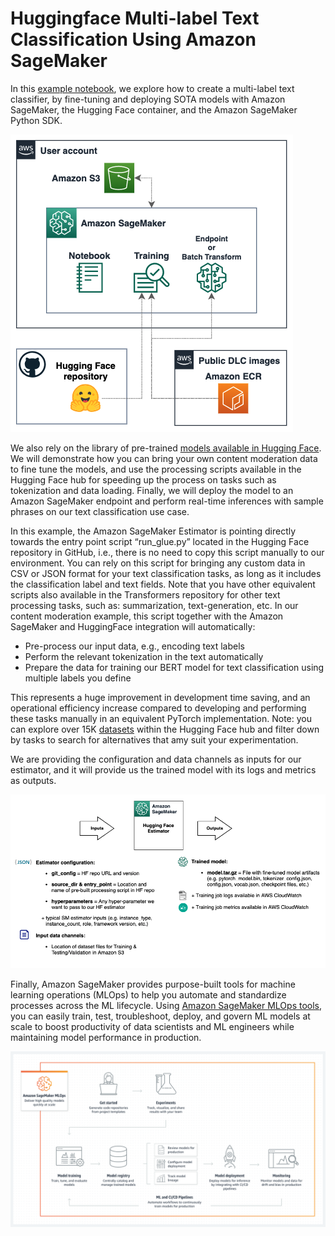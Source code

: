 # Huggingface Multi-label Text Classification Using Amazon SageMaker


In this [example notebook](./hf-sagmaker-multi-label-text-classifier.ipynb), we explore how to create a multi-label text classifier, by fine-tuning and deploying SOTA models with Amazon SageMaker, the Hugging Face container, and the Amazon SageMaker Python SDK.

![](./images/huggingface-sagemaker-architecture.png)

We also rely on the library of pre-trained [models available in Hugging Face](https://huggingface.co/models). We will demonstrate how you can bring your own content moderation data to fine tune the models, and use the processing scripts available in the Hugging Face hub for speeding up the process on tasks such as tokenization and data loading. Finally, we will deploy the model to an Amazon SageMaker endpoint and perform real-time inferences with sample phrases on our text classification use case.

In this example, the Amazon SageMaker Estimator is pointing directly towards the entry point script “run_glue.py” located in the Hugging Face repository in GitHub, i.e., there is no need to copy this script manually to our environment. You can rely on this script for bringing any custom data in CSV or JSON format for your text classification tasks, as long as it includes the classification label and text fields. Note that you have other equivalent scripts also available in the Transformers repository for other text processing tasks, such as: summarization, text-generation, etc. In our content moderation example, this script together with the Amazon SageMaker and HuggingFace integration will automatically:

* Pre-process our input data, e.g., encoding text labels
* Perform the relevant tokenization in the text automatically
* Prepare the data for training our BERT model for text classification using multiple labels you define

This represents a huge improvement in development time saving, and an operational efficiency increase compared to developing and performing these tasks manually in an equivalent PyTorch implementation. Note: you can explore over 15K [datasets](https://huggingface.co/datasets) within the Hugging Face hub and filter down by tasks to search for alternatives that amy suit your experimentation. 

We are providing the configuration and data channels as inputs for our estimator, and it will provide us the trained model with its logs and metrics as outputs.

![](./images/hf-sagemaker-input-ouput.png)

Finally, Amazon SageMaker provides purpose-built tools for machine learning operations (MLOps) to help you automate and standardize processes across the ML lifecycle. Using [Amazon SageMaker MLOps tools](https://aws.amazon.com/sagemaker/mlops/?sagemaker-data-wrangler-whats-new.sort-by=item.additionalFields.postDateTime&sagemaker-data-wrangler-whats-new.sort-order=desc), you can easily train, test, troubleshoot, deploy, and govern ML models at scale to boost productivity of data scientists and ML engineers while maintaining model performance in production.

![](./images/MLOps-workflow.png)

